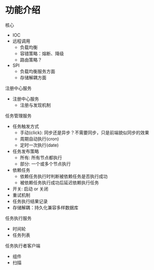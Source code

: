 # 功能介绍
核心
- IOC
- 远程调用
  - 负载均衡
  - 容错策略：熔断、降级
  - 路由策略？
- SPI
  - 负载均衡服务方面
  - 存储解耦方面

注册中心服务
- 注册中心服务
  - 注册与发现机制

任务管理服务
- 任务触发方式
  - 手动(click): 同步还是异步？不需要同步，只是前端貌似同步的效果
  - 周期自动执行(cron)
  - 定时一次执行(date)
- 任务发布策略
  - 所有: 所有节点都执行
  - 部分: 一个或多个节点执行
- 依赖任务
  - 依赖任务执行时判断被依赖任务是否执行成功
  - 被依赖任务执行成功后延迟依赖执行任务
- 开关: 启动 or 关闭
- 重试机制
- 任务执行结果记录
- 存储解耦：持久化兼容多样数据库

任务执行服务
- 时间轮
- 任务列表

任务执行者客户端
- 组件
- 扫描